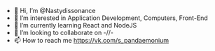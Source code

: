 - 👋 Hi, I’m @Nastydissonance
- 👀 I’m interested in Application Development, Computers, Front-End
- 🌱 I’m currently learning React and NodeJS
- 💞️ I’m looking to collaborate on -//-
- 📫 How to reach me https://vk.com/s_pandaemonium

<!---
Nastydissonance/Nastydissonance is a ✨ special ✨ repository because its `README.md` (this file) appears on your GitHub profile.
You can click the Preview link to take a look at your changes.
--->
